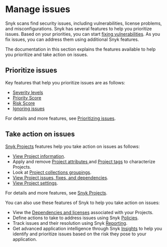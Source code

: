 # Manage issues

Snyk scans find security issues, including vulnerabilities, license problems, and misconfigurations. Snyk has several features to help you prioritize issues. Based on your priorities, you can start [fixing vulnerabilities](../scan-application-code/snyk-open-source/starting-to-fix-vulnerabilities/). As you fix issues, you can address them using additional Snyk features.

The documentation in this section explains the features available to help you prioritize and take action on issues.

## Prioritize issues

Key features that help you prioritize issues are as follows:

* [Severity levels](priorities-for-fixing-issues/severity-levels.md)
* [Priority Score](priorities-for-fixing-issues/priority-score.md)
* [Risk Score](priorities-for-fixing-issues/risk-score.md)
* [Ignoring issues](priorities-for-fixing-issues/ignore-issues.md)

For details and more features, see [Prioritizing issues](priorities-for-fixing-issues/).

## Take action on issues

[Snyk Projects](snyk-projects/) features help you take action on issues as follows:

* [View Project information](snyk-projects/view-project-information.md).
* Apply and remove [Project attributes ](introduction-to-snyk-projects/project-attributes.md)and [Project tags](snyk-projects/project-tags.md) to characterize Projects.
* Look at [Project collections groupings](snyk-projects/project-collections-groupings/).
* [View Project issues, fixes, and dependencies](snyk-projects/view-project-issues-fixes-and-dependencies.md).
* [View Project settings](snyk-projects/view-and-edit-project-settings.md).

For details and more features, see [Snyk Projects](snyk-projects/).

You can also use these features of Snyk to help you take action on issues:

* View the [Dependencies and licenses](dependencies-and-licenses/) associated with your Projects.
* Define actions to take to address issues using Snyk [Policies](policies/).
* Track issues and their resolution using Snyk [Reporting](reporting/).
* Get advanced application intelligence through Snyk [Insights](insights/) to help you identify and prioritize issues based on the risk they pose to your application.


